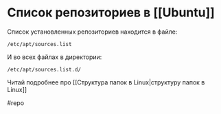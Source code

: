 # Список репозиториев в [[Ubuntu]]

Список установленных репозиториев находится в файле:
```
/etc/apt/sources.list
```

И во всех файлах в директории:
```
/etc/apt/sources.list.d/
```

Читай подробнее про [[Структура папок в Linux|структуру папок в Linux]]

#repo